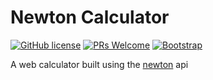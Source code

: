 # Newton Calculator

[![GitHub license](https://img.shields.io/github/license/GabrielCrackPro/newton-calculator?style=for-the-badge)](https://github.com/GabrielCrackPro/newton-calculator/master/LICENSE)
[![PRs Welcome](https://img.shields.io/badge/PRs-welcome-brightgreen.svg?style=for-the-badge)](https://github.com/GabrielCrackPro/newton-calculator/pulls)
[![Bootstrap](https://img.shields.io/badge/Bootstrap-5.0-blueviolet?style=for-the-badge&logo=bootstrap)](https://getbootstrap.com/docs/versions/)

A web calculator built using the [newton](https://github.com/aunyks/newton-api) api
